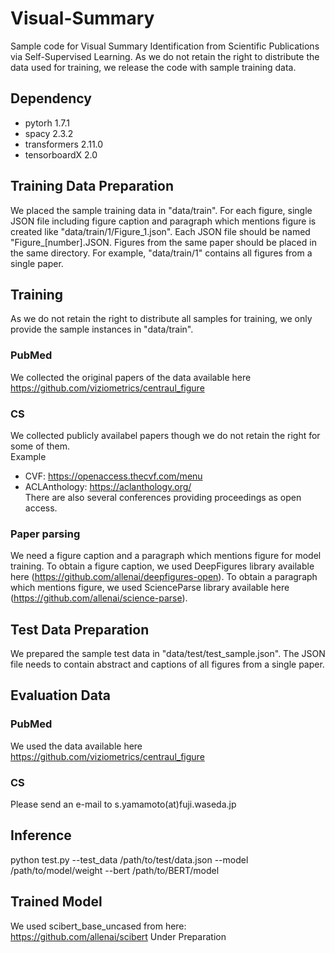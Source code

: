 # Visual-Summary
Sample code for Visual Summary Identification from Scientific Publications via Self-Supervised Learning.
As we do not retain the right to distribute the data used for training, we release the code with sample training data.

## Dependency
* pytorh 1.7.1
* spacy 2.3.2
* transformers 2.11.0
* tensorboardX 2.0

## Training Data Preparation
We placed the sample training data in "data/train". For each figure, single JSON file including figure caption and paragraph which mentions figure is created like "data/train/1/Figure_1.json". Each JSON file should be named "Figure_\[number\].JSON. Figures from the same paper should be placed in the same directory. For example, "data/train/1" contains all figures from a single paper.

## Training
As we do not retain the right to distribute all samples for training, we only provide the sample instances in "data/train".
### PubMed
We collected the original papers of the data available here https://github.com/viziometrics/centraul_figure
### CS
We collected publicly availabel papers though we do not retain the right for some of them.<br>
Example<br>
* CVF: https://openaccess.thecvf.com/menu
* ACLAnthology: https://aclanthology.org/ <br>
There are also several conferences providing proceedings as open access.
### Paper parsing
We need a figure caption and a paragraph which mentions figure for model training.
To obtain a figure caption, we used DeepFigures library available here (https://github.com/allenai/deepfigures-open).
To obtain a paragraph which mentions figure, we used ScienceParse library available here (https://github.com/allenai/science-parse).

## Test Data Preparation
We prepared the sample test data in "data/test/test_sample.json". The JSON file needs to contain abstract and captions of all figures from a single paper.

## Evaluation Data
### PubMed
We used the data available here https://github.com/viziometrics/centraul_figure
### CS
Please send an e-mail to s.yamamoto(at)fuji.waseda.jp

## Inference
python test.py --test_data /path/to/test/data.json --model /path/to/model/weight --bert /path/to/BERT/model

## Trained Model
We used scibert_base_uncased from here: https://github.com/allenai/scibert
Under Preparation
